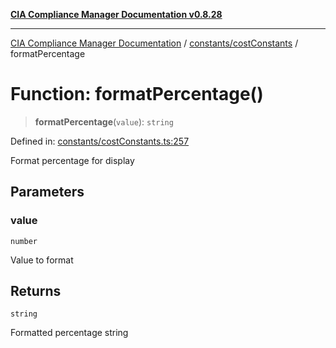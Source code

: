 [**CIA Compliance Manager Documentation v0.8.28**](../../../README.md)

***

[CIA Compliance Manager Documentation](../../../modules.md) / [constants/costConstants](../README.md) / formatPercentage

# Function: formatPercentage()

> **formatPercentage**(`value`): `string`

Defined in: [constants/costConstants.ts:257](https://github.com/Hack23/cia-compliance-manager/blob/7619f76b35999bc4eb3f6ff6c1e77c13be78f250/src/constants/costConstants.ts#L257)

Format percentage for display

## Parameters

### value

`number`

Value to format

## Returns

`string`

Formatted percentage string
